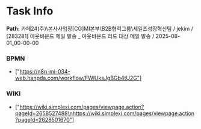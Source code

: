 # Task Info

**Path:** 카페24(주)\본사사업장\[CG]MI본부\B2B협력그룹\세일즈성장혁신팀 / jekim / [283281] 아웃바운드 메일 발송 _ 아웃바운드 리드 대상 메일 발송 / 2025-08-01_00-00-00

### BPMN
- ["https://n8n-mi-034-web.hanpda.com/workflow/FWlUksJgBGb4tU2G"]

### WIKI
- ["https://wiki.simplexi.com/pages/viewpage.action?pageId=2658527488\nhttps://wiki.simplexi.com/pages/viewpage.action?pageId=2628501670"]

